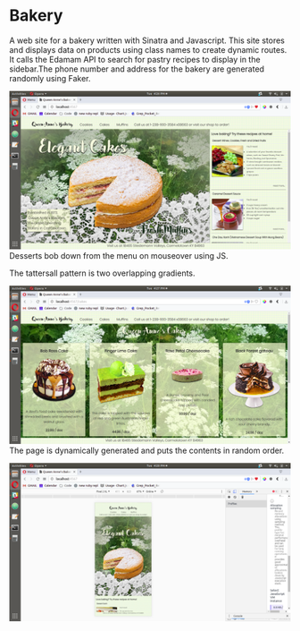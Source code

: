 # Bakery

A web site for a bakery written with Sinatra and Javascript. This site stores and displays data on products using class names to create dynamic routes. It calls the Edamam API to search for pastry recipes to display in the sidebar.The phone number and address for the bakery are generated randomly using Faker.

![Front page](https://raw.githubusercontent.com/mwissig/Bakery/master/public/images/screenshots/Screenshot%20from%202018-08-14%2016-26-41.png)
Desserts bob down from the menu on mouseover using JS.

The tattersall pattern is two overlapping gradients.

![Dynamic route](https://raw.githubusercontent.com/mwissig/Bakery/master/public/images/screenshots/Screenshot%20from%202018-08-14%2016-27-12.png)
The page is dynamically generated and puts the contents in random order.

![Phone](https://raw.githubusercontent.com/mwissig/Bakery/master/public/images/screenshots/Screenshot%20from%202018-08-14%2016-28-11.png)
